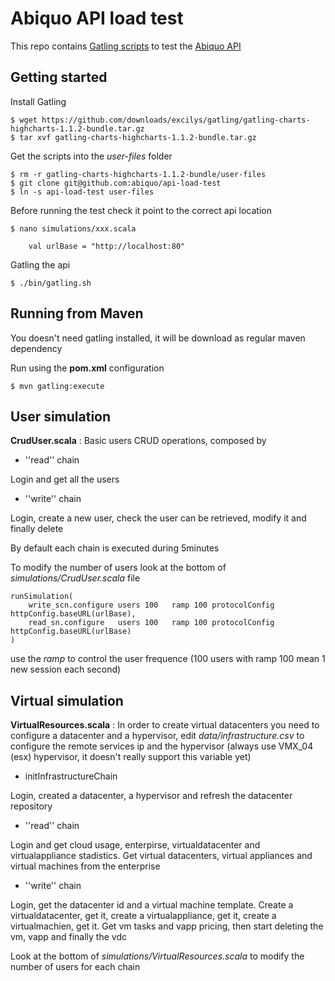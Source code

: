 Abiquo API load test
====================

This repo contains [Gatling scripts](https://github.com/excilys/gatling) to test the [Abiquo API](http://community.abiquo.com/display/ABI20/API+Reference)

Getting started
---------------

Install Gatling

    $ wget https://github.com/downloads/excilys/gatling/gatling-charts-highcharts-1.1.2-bundle.tar.gz
    $ tar xvf gatling-charts-highcharts-1.1.2-bundle.tar.gz

Get the scripts into the *user-files* folder

	$ rm -r gatling-charts-highcharts-1.1.2-bundle/user-files
    $ git clone git@github.com:abiquo/api-load-test
    $ ln -s api-load-test user-files

Before running the test check it point to the correct api location  

    $ nano simulations/xxx.scala

```
    val urlBase = "http://localhost:80"
```

Gatling the api  

    $ ./bin/gatling.sh


Running from Maven
------------------
You doesn't need gatling installed, it will be download as regular maven dependency

Run using the __pom.xml__ configuration

    $ mvn gatling:execute



User simulation
---------------

__CrudUser.scala__ : Basic users CRUD operations, composed by 

* ''read'' chain 

Login and get all the users

* ''write'' chain

Login, create a new user, check the user can be retrieved, modify it and finally delete

By default each chain is executed during 5minutes

To modify the number of users look at the bottom of _simulations/CrudUser.scala_ file

    runSimulation(
        write_scn.configure users 100 	ramp 100 protocolConfig httpConfig.baseURL(urlBase),
        read_sn.configure 	users 100 	ramp 100 protocolConfig httpConfig.baseURL(urlBase)
    )

use the _ramp_ to control the user frequence (100 users with ramp 100 mean 1 new session each second)


Virtual simulation
------------------

__VirtualResources.scala__ : In order to create virtual datacenters you need to configure a datacenter and a hypervisor, edit _data/infrastructure.csv_ to configure the remote services ip and the hypervisor (always use VMX_04 (esx) hypervisor, it doesn't really support this variable yet)


* initInfrastructureChain

Login, created a datacenter, a hypervisor and refresh the datacenter repository

* ''read'' chain

Login and get cloud usage, enterpirse, virtualdatacenter and virtualappliance stadistics.
Get virtual datacenters, virtual appliances and virtual machines from the enterprise

* ''write'' chain

Login, get the datacenter id and a virtual machine template. 
Create a virtualdatacenter, get it, create a virtualappliance, get it, create a virtualmachien, get it. Get vm tasks and vapp pricing, then start deleting the vm, vapp and finally the vdc

Look at the bottom of _simulations/VirtualResources.scala_ to modify the number of users for each chain